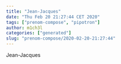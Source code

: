 ```yaml
---
title: "Jean-Jacques"
date: "Thu Feb 20 21:27:44 CET 2020"
tags: ["prenom-compose", "pipotron"]
author: m1ch3l
categories: ["generated"]
slug: "prenom-compose/2020-02-20-21:27:44"
---
```


Jean-Jacques
